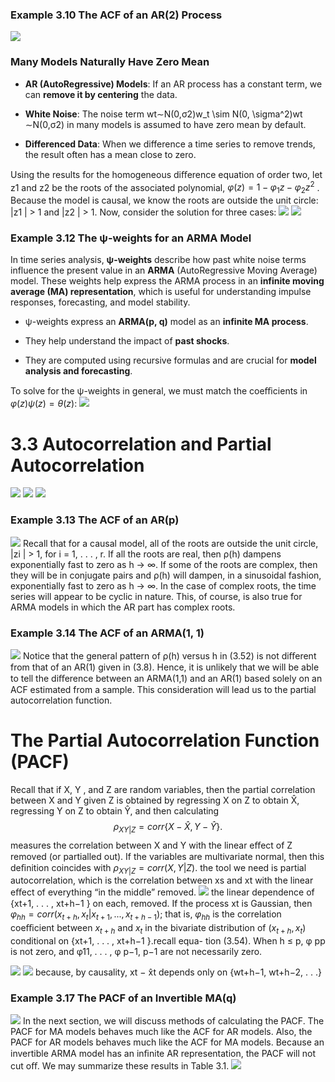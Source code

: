 ### Example 3.10 The ACF of an AR(2) Process
![](https://i.imgur.com/9ek593B.png)
### **Many Models Naturally Have Zero Mean**

- **AR (AutoRegressive) Models**: If an AR process has a constant term, we can **remove it by centering** the data.
    
- **White Noise**: The noise term wt∼N(0,σ2)w_t \sim N(0, \sigma^2)wt​∼N(0,σ2) in many models is assumed to have zero mean by default.
    
- **Differenced Data**: When we difference a time series to remove trends, the result often has a mean close to zero.

Using the results for the homogeneous diﬀerence equation of order two, let z1
and z2 be the roots of the associated polynomial, $φ(z) = 1 − φ_1 z − φ_2 z^2$ . Because the model is causal, we know the roots are outside the unit circle: |z1 | > 1 and |z2 | > 1. Now, consider the solution for three cases:
![](https://i.imgur.com/U2VSjGL.png)
![](https://i.imgur.com/RCR0R3B.png)


### Example 3.12 The ψ-weights for an ARMA Model
In time series analysis, **ψ-weights** describe how past white noise terms influence the present value in an **ARMA** (AutoRegressive Moving Average) model. These weights help express the ARMA process in an **infinite moving average (MA) representation**, which is useful for understanding impulse responses, forecasting, and model stability.
- ψ-weights express an **ARMA(p, q)** model as an **infinite MA process**.
    
- They help understand the impact of **past shocks**.
    
- They are computed using recursive formulas and are crucial for **model analysis and forecasting**.

To solve for the ψ-weights in general, we must match the coeﬃcients in $φ(z)ψ(z) = θ(z)$:
![](https://i.imgur.com/YIRkEv8.png)


# 3.3 Autocorrelation and Partial Autocorrelation
![](https://i.imgur.com/NZt3A0Z.png)
![](https://i.imgur.com/cOantGI.png)
![](https://i.imgur.com/i7HtjDw.png)


### Example 3.13 The ACF of an AR(p)
![](https://i.imgur.com/rU5aUXW.png)
Recall that for a causal model, all of the roots are outside the unit circle, |zi | > 1,
for i = 1, . . . , r. If all the roots are real, then ρ(h) dampens exponentially fast to
zero as h → ∞. If some of the roots are complex, then they will be in conjugate
pairs and ρ(h) will dampen, in a sinusoidal fashion, exponentially fast to zero as
h → ∞. In the case of complex roots, the time series will appear to be cyclic in
nature. This, of course, is also true for ARMA models in which the AR part has
complex roots.

### Example 3.14 The ACF of an ARMA(1, 1)
![](https://i.imgur.com/edP7Ie2.png)
Notice that the general pattern of ρ(h) versus h in (3.52) is not diﬀerent from
that of an AR(1) given in (3.8). Hence, it is unlikely that we will be able to tell the
diﬀerence between an ARMA(1,1) and an AR(1) based solely on an ACF estimated
from a sample. This consideration will lead us to the partial autocorrelation function.

# The Partial Autocorrelation Function (PACF)
Recall that if X, Y , and Z are random variables, then the partial correlation
between X and Y given Z is obtained by regressing X on Z to obtain X̂, regressing Y on Z to obtain Ŷ, and then calculating
$$ρ_{XY |Z} = corr\{X − \hat{X}, Y − \hat{Y} \}.$$
measures the correlation between X and Y with the linear
eﬀect of Z removed (or partialled out).
If the variables are multivariate normal, then 
this deﬁnition coincides with $ρ_{XY |Z} = corr(X, Y | Z)$.
the tool we need is partial autocorrelation, which is the correlation between
xs and xt with the linear eﬀect of everything “in the middle” removed.
![](https://i.imgur.com/YR7ilqB.png)
the linear dependence of {xt+1, . . . , xt+h−1 } on each, removed.
If the process xt is Gaussian, then $φ_{hh} = corr(x_{t+h}, x_t | x_{t+1}, . . . , x_{t+h−1} )$; that is, $φ_{hh}$ is the correlation coeﬃcient between $x_{t+h}$ and $x_t$ in the bivariate distribution of $(x_{t+h}, x_t )$ conditional on {xt+1, . . . , xt+h−1 }.recall equa-
tion (3.54). When h ≤ p, φ pp is not zero, and φ11, . . . , φ p−1, p−1 are not necessarily zero.


![](https://i.imgur.com/V3f1ZLx.png)
![](https://i.imgur.com/t3mOsBB.png)
because, by causality, xt − x̂t depends only on {wt+h−1, wt+h−2, . . .}

### Example 3.17 The PACF of an Invertible MA(q)
![](https://i.imgur.com/AaO5ROS.png)
In the next section, we will discuss methods of calculating the PACF. The PACF
for MA models behaves much like the ACF for AR models. Also, the PACF for AR
models behaves much like the ACF for MA models. Because an invertible ARMA
model has an inﬁnite AR representation, the PACF will not cut oﬀ. We may summarize these results in Table 3.1.
![](https://i.imgur.com/EujZi51.png)

